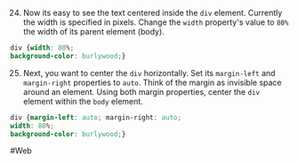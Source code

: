 24. Now its easy to see the text centered inside the `div` element. Currently the width is specified in pixels. Change the `width` property's value to `80%` the width of its parent element (body).
```css
div {width: 80%;
background-color: burlywood;}
```


25. Next, you want to center the `div` horizontally. Set its `margin-left` and `margin-right` properties to `auto`. Think of the margin as invisible space around an element. Using both margin properties, center the `div` element within the `body` element.
```css 
div {margin-left: auto; margin-right: auto;
width: 80%;
background-color: burlywood;}
```

#Web